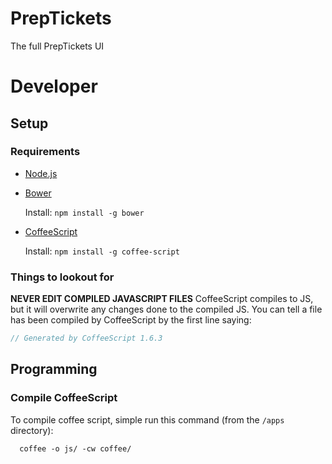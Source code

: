 PrepTickets
===========

The full PrepTickets UI


# Developer

## Setup

### Requirements
  * [Node.js](http://nodejs.org/)
  * [Bower](http://bower.io/)

    Install: `npm install -g bower`

  * [CoffeeScript](http://coffeescript.org/)
  
    Install: `npm install -g coffee-script`

### Things to lookout for
**NEVER EDIT COMPILED JAVASCRIPT FILES**
CoffeeScript compiles to JS, but it will overwrite any changes done to the compiled JS.
You can tell a file has been compiled by CoffeeScript by the first line saying: 

```Javascript
// Generated by CoffeeScript 1.6.3
```


## Programming


### Compile CoffeeScript

To compile coffee script, simple run this command (from the `/apps` directory): 

```
  coffee -o js/ -cw coffee/
```
